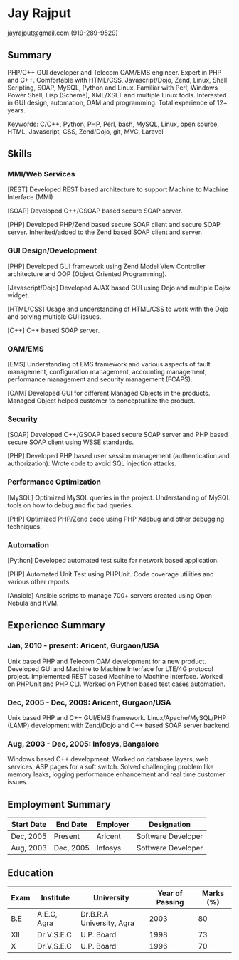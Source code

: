 # Jay Rajput

jayrajput@gmail.com (919-289-9529)

## Summary

PHP/C++ GUI developer and Telecom OAM/EMS engineer.  Expert in PHP and C++.
Comfortable with HTML/CSS, Javascript/Dojo, Zend, Linux, Shell Scripting, SOAP,
MySQL, Python and Linux.  Familiar with Perl, Windows Power Shell, Lisp
(Scheme), XML/XSLT and multiple Linux tools.  Interested in GUI design,
automation, OAM and programming.  Total experience of 12+ years.

Keywords: C/C++, Python, PHP, Perl, bash, MySQL, Linux, open source, HTML,
Javascript, CSS, Zend/Dojo, git, MVC, Laravel

## Skills

### MMI/Web Services

[REST] Developed REST based architecture to support Machine to Machine
Interface (MMI)

[SOAP] Developed C++/GSOAP based secure SOAP server.

[PHP] Developed PHP/Zend based secure SOAP client and secure SOAP server.
Inherited/added to the Zend based SOAP client and server.
    
### GUI Design/Development

[PHP] Developed GUI framework using Zend Model View Controller architecture and
OOP (Object Oriented Programming).

[Javascript/Dojo] Developed AJAX based GUI using Dojo and multiple Dojox
widget.

[HTML/CSS] Usage and understanding of HTML/CSS to work with the Dojo and
solving multiple GUI issues.

[C++] C++ based SOAP server.

### OAM/EMS

[EMS] Understanding of EMS framework and various aspects of  fault management,
configuration management, accounting management, performance management and
security management (FCAPS).

[OAM] Developed GUI for different Managed Objects in the products.  Managed
Object helped customer to conceptualize the product.

### Security

[SOAP] Developed C++/GSOAP based secure SOAP server and PHP based secure SOAP
client using WSSE standards. 

[PHP] Developed PHP based user session management (authentication and
authorization).  Wrote code to avoid SQL injection attacks.

### Performance Optimization

[MySQL] Optimized MySQL queries in the project.  Understanding of MySQL tools
on how to debug and fix bad queries.

[PHP] Optimized PHP/Zend code using PHP Xdebug and other debugging techniques.

### Automation

[Python] Developed automated test suite for network based application.

[PHP] Automated Unit Test using PHPUnit. Code coverage utilities and various
other reports.

[Ansible] Ansible scripts to manage 700+ servers created using Open Nebula and
KVM.

## Experience Summary

### Jan, 2010 - present: Aricent, Gurgaon/USA

Unix based PHP and Telecom OAM development for a new product.  Developed GUI
and Machine to Machine Interface for LTE/4G protocol project.  Implemented REST
based Machine to Machine Interface. Worked on PHPUnit and PHP CLI. Worked on
Python based test cases automation. 

### Dec, 2005 - Dec, 2009: Aricent, Gurgaon/USA

Unix based PHP and C++ GUI/EMS framework.  Linux/Apache/MySQL/PHP (LAMP)
development with Zend/Dojo and C++ based SOAP server backend.

### Aug, 2003 - Dec, 2005: Infosys, Bangalore

Windows based C++ development.  Worked on database layers, web services, ASP
pages for a soft switch.  Solved challenging problem like memory leaks, logging
performance enhancement and real time customer issues.

## Employment Summary

| Start Date | End Date  | Employer | Designation        | 
|------------|-----------|----------|--------------------|
| Dec, 2005  | Present   | Aricent  | Software Developer | 
| Aug, 2003  | Dec, 2005 | Infosys  | Software Developer | 

## Education

|Exam | Institute   | University                | Year of Passing | Marks (%) |
|-----|-------------|---------------------------|-----------------|-----------|
|B.E  | A.E.C, Agra | Dr.B.R.A University, Agra | 2003            | 80        |
|XII  | Dr.V.S.E.C  | U.P. Board                | 1998            | 73        |
|X    | Dr.V.S.E.C  | U.P. Board                | 1996            | 70        |
